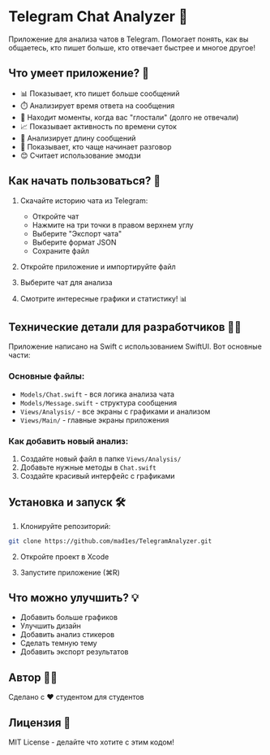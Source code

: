# Telegram Chat Analyzer 📱

Приложение для анализа чатов в Telegram. Помогает понять, как вы общаетесь, кто пишет больше, кто отвечает быстрее и многое другое!

## Что умеет приложение? 🤔

- 📊 Показывает, кто пишет больше сообщений
- ⏱️ Анализирует время ответа на сообщения
- 👻 Находит моменты, когда вас "глостали" (долго не отвечали)
- 📈 Показывает активность по времени суток
- 📝 Анализирует длину сообщений
- 🎯 Показывает, кто чаще начинает разговор
- 😊 Считает использование эмодзи

## Как начать пользоваться? 🚀

1. Скачайте историю чата из Telegram:
   - Откройте чат
   - Нажмите на три точки в правом верхнем углу
   - Выберите "Экспорт чата"
   - Выберите формат JSON
   - Сохраните файл

2. Откройте приложение и импортируйте файл

3. Выберите чат для анализа

4. Смотрите интересные графики и статистику! 📊

## Технические детали для разработчиков 👨‍💻

Приложение написано на Swift с использованием SwiftUI. Вот основные части:

### Основные файлы:
- `Models/Chat.swift` - вся логика анализа чата
- `Models/Message.swift` - структура сообщения
- `Views/Analysis/` - все экраны с графиками и анализом
- `Views/Main/` - главные экраны приложения

### Как добавить новый анализ:
1. Создайте новый файл в папке `Views/Analysis/`
2. Добавьте нужные методы в `Chat.swift`
3. Создайте красивый интерфейс с графиками

## Установка и запуск 🛠️

1. Клонируйте репозиторий:
```bash
git clone https://github.com/mad1es/TelegramAnalyzer.git
```

2. Откройте проект в Xcode

3. Запустите приложение (⌘R)

## Что можно улучшить? 💡

- Добавить больше графиков
- Улучшить дизайн
- Добавить анализ стикеров
- Сделать темную тему
- Добавить экспорт результатов

## Автор 👨‍💻

Сделано с ❤️ студентом для студентов

## Лицензия 📄

MIT License - делайте что хотите с этим кодом! 